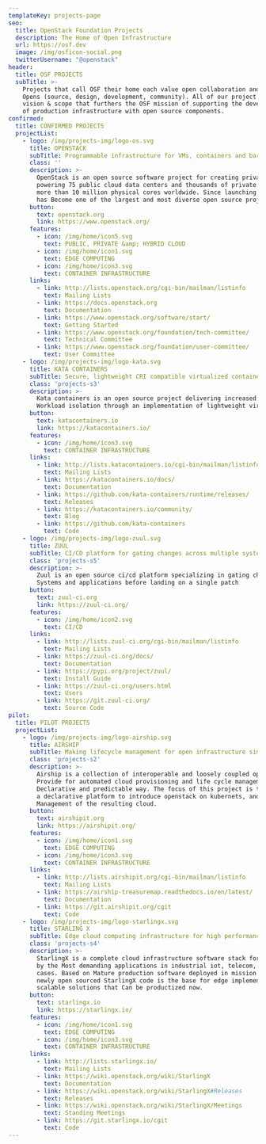 ```yaml
---
templateKey: projects-page
seo:
  title: OpenStack Foundation Projects
  description: The Home of Open Infrastructure
  url: https://osf.dev
  image: /img/osficon-social.png
  twitterUsername: "@openstack"  
header:
  title: OSF PROJECTS
  subTitle: >- 
    Projects that call OSF their home each value open collaboration and exemplify the Four 
    Opens (source, design, development, community). All of our project have a strategic focus, 
    vision & scope that furthers the OSF mission of supporting the development and adoption 
    of production infrastructure with open source components.
confirmed:
  title: CONFIRMED PROJECTS
  projectList:
    - logo: /img/projects-img/logo-os.svg
      title: OPENSTACK
      subTitle: Programmable infrastructure for VMs, containers and bare metal.
      class: ''
      description: >-
        OpenStack is an open source software project for creating private and public clouds,
        powering 75 public cloud data centers and thousands of private clouds at a scale of 
        more than 10 million physical cores worldwide. Since launching in 2012, openstack 
        has Become one of the largest and most diverse open source projects in history.
      button:
        text: openstack.org 
        link: https://www.openstack.org/
      features:        
        - icon: /img/home/icon5.svg
          text: PUBLIC, PRIVATE &amp; HYBRID CLOUD
        - icon: /img/home/icon1.svg
          text: EDGE COMPUTING
        - icon: /img/home/icon3.svg
          text: CONTAINER INFRASTRUCTURE
      links:
        - link: http://lists.openstack.org/cgi-bin/mailman/listinfo
          text: Mailing Lists
        - link: https://docs.openstack.org
          text: Documentation
        - link: https://www.openstack.org/software/start/
          text: Getting Started
        - link: https://www.openstack.org/foundation/tech-committee/
          text: Technical Committee
        - link: https://www.openstack.org/foundation/user-committee/
          text: User Committee
    - logo: /img/projects-img/logo-kata.svg
      title: KATA CONTAINERS
      subTitle: Secure, lightweight CRI compatible virtualized containers.
      class: 'projects-s3'
      description: >-
        Kata containers is an open source project delivering increased container security and 
        Workload isolation through an implementation of lightweight virtual machines.
      button:
        text: katacontainers.io 
        link: https://katacontainers.io/
      features:        
        - icon: /img/home/icon3.svg
          text: CONTAINER INFRASTRUCTURE
      links:
        - link: http://lists.katacontainers.io/cgi-bin/mailman/listinfo
          text: Mailing Lists
        - link: https://katacontainers.io/docs/
          text: Documentation
        - link: https://github.com/kata-containers/runtime/releases/
          text: Releases
        - link: https://katacontainers.io/community/
          text: Blog
        - link: https://github.com/kata-containers
          text: Code
    - logo: /img/projects-img/logo-zuul.svg
      title: ZUUL
      subTitle: CI/CD platform for gating changes across multiple systems/repos.
      class: 'projects-s5'
      description: >-
        Zuul is an open source ci/cd platform specializing in gating changes across multiple 
        Systems and applications before landing on a single patch
      button:
        text: zuul-ci.org
        link: https://zuul-ci.org/
      features:        
        - icon: /img/home/icon2.svg
          text: CI/CD
      links:
        - link: http://lists.zuul-ci.org/cgi-bin/mailman/listinfo
          text: Mailing Lists
        - link: https://zuul-ci.org/docs/
          text: Documentation
        - link: https://pypi.org/project/zuul/
          text: Install Guide
        - link: https://zuul-ci.org/users.html
          text: Users
        - link: https://git.zuul-ci.org/
          text: Source Code
pilot:
  title: PILOT PROJECTS
  projectList:
    - logo: /img/projects-img/logo-airship.svg
      title: AIRSHIP
      subTitle: Making lifecycle management for open infrastructure simple, repeatable & resilent.
      class: 'projects-s2'
      description: >-
        Airship is a collection of interoperable and loosely coupled open source tools that 
        Provide for automated cloud provisioning and life cycle managemente in a completely 
        Declarative and predictable way. The focus of this project is the implementation of 
        a declarative platform to introduce openstack on kubernets, and the lifecycle 
        Management of the resulting cloud.
      button:
        text: airshipit.org
        link: https://airshipit.org/
      features:        
        - icon: /img/home/icon1.svg
          text: EDGE COMPUTING
        - icon: /img/home/icon3.svg
          text: CONTAINER INFRASTRUCTURE
      links:
        - link: http://lists.airshipit.org/cgi-bin/mailman/listinfo
          text: Mailing Lists
        - link: https://airship-treasuremap.readthedocs.io/en/latest/
          text: Documentation
        - link: https://git.airshipit.org/cgit
          text: Code
    - logo: /img/projects-img/logo-starlingx.svg
      title: STARLING X
      subTitle: Edge cloud computing infrastructure for high performance, ultra-low latency applications.
      class: 'projects-s4'
      description: >-
        StarlingX is a complete cloud infrastructure software stack for the edge used 
        by the Most demanding applications in industrial iot, telecom, and other use 
        cases. Based on Mature production software deployed in mission critical applications, 
        newly open sourced StarlingX code is the base for edge implementations in 
        scalable solutions that Can be productized now.
      button:
        text: starlingx.io 
        link: https://starlingx.io/
      features:        
        - icon: /img/home/icon1.svg
          text: EDGE COMPUTING
        - icon: /img/home/icon3.svg
          text: CONTAINER INFRASTRUCTURE
      links:
        - link: http://lists.starlingx.io/
          text: Mailing Lists
        - link: https://wiki.openstack.org/wiki/StarlingX
          text: Documentation
        - link: https://wiki.openstack.org/wiki/StarlingX#Releases
          text: Releases
        - link: https://wiki.openstack.org/wiki/StarlingX/Meetings
          text: Standing Meetings
        - link: https://git.starlingx.io/cgit
          text: Code
---
```

